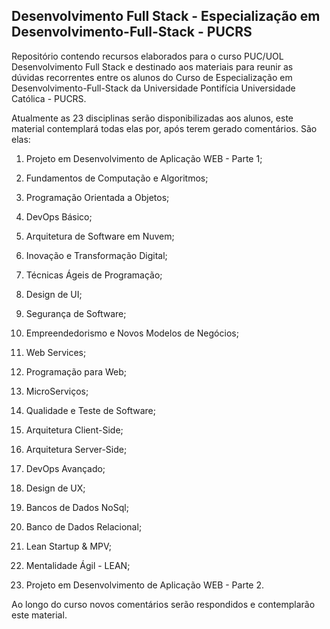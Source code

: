 ## Desenvolvimento Full Stack - Especialização em Desenvolvimento-Full-Stack - PUCRS
Repositório contendo recursos elaborados para o curso PUC/UOL Desenvolvimento Full Stack e destinado aos materiais para reunir as dúvidas recorrentes entre os alunos do Curso de Especialização em Desenvolvimento-Full-Stack da Universidade Pontifícia Universidade Católica - PUCRS.

Atualmente as 23 disciplinas serão disponibilizadas aos alunos, este material contemplará todas elas por, após terem gerado comentários. São elas:

1. Projeto em Desenvolvimento de Aplicação WEB - Parte 1;

2. Fundamentos de Computação e Algoritmos;

3. Programação Orientada a Objetos;

4. DevOps Básico;

5. Arquitetura de Software em Nuvem;

6. Inovação e Transformação Digital;

7. Técnicas Ágeis de Programação;

8. Design de UI;

9. Segurança de Software;

10. Empreendedorismo e Novos Modelos de Negócios;

11. Web Services;

12. Programação para Web;

13. MicroServiços;

14. Qualidade e Teste de Software;

15. Arquitetura Client-Side;

16. Arquitetura Server-Side;

17. DevOps Avançado;

18. Design de UX;

19. Bancos de Dados NoSql;

20. Banco de Dados Relacional;

21. Lean Startup & MPV;

22. Mentalidade Ágil - LEAN;

23. Projeto em Desenvolvimento de Aplicação WEB - Parte 2.



Ao longo do curso novos comentários serão respondidos e contemplarão este material.

